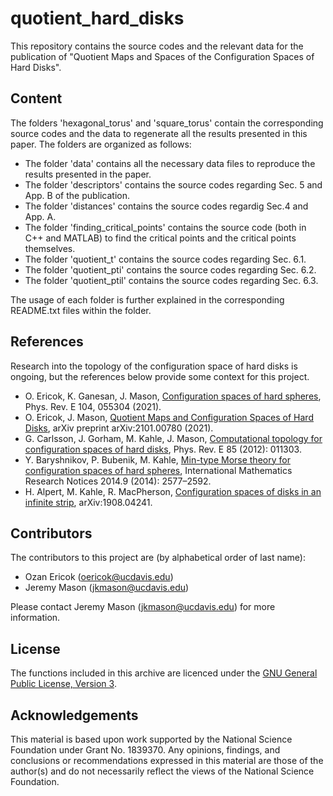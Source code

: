 # quotient_hard_disks
This repository contains the source codes and the relevant data for the publication of "Quotient Maps and Spaces of the Configuration Spaces of Hard Disks".

## **Content**
The folders 'hexagonal_torus' and 'square_torus' contain the corresponding source codes and the data to regenerate all the results presented in this paper. The folders are organized as follows:

- The folder 'data' contains all the necessary data files to reproduce the results presented in the paper.
- The folder 'descriptors' contains the source codes regarding Sec. 5 and App. B of the publication.
- The folder 'distances' contains the source codes regardig Sec.4 and App. A.
- The folder 'finding_critical_points' contains the source code (both in C++ and MATLAB) to find the critical points and the critical points themselves. 
- The folder 'quotient_t' contains the source codes regarding Sec. 6.1.
- The folder 'quotient_pti' contains the source codes regarding Sec. 6.2.
- The folder 'quotient_ptil' contains the source codes regarding Sec. 6.3.

The usage of each folder is further explained in the corresponding README.txt files within the folder.

## **References**
Research into the topology of the configuration space of hard disks is ongoing, but the references below provide some context for this project.

- O. Ericok, K. Ganesan, J. Mason, [Configuration spaces of hard spheres](https://doi.org/10.1103/PhysRevE.104.055304), Phys. Rev. E 104, 055304 (2021).
- O. Ericok, J. Mason, [Quotient Maps and Configuration Spaces of Hard Disks](https://arxiv.org/abs/2101.00780), arXiv preprint arXiv:2101.00780 (2021).
- G. Carlsson, J. Gorham, M. Kahle, J. Mason, [Computational topology for configuration spaces of hard disks](https://doi.org/10.1103/PhysRevE.85.011303), Phys. Rev. E 85 (2012): 011303.
- Y. Baryshnikov, P. Bubenik, M. Kahle, [Min-type Morse theory for configuration spaces of hard spheres](https://doi.org/10.1093/imrn/rnt012), International Mathematics Research Notices 2014.9 (2014): 2577–2592.
- H. Alpert, M. Kahle, R. MacPherson, [Configuration spaces of disks in an infinite strip](https://arxiv.org/abs/1908.04241), arXiv:1908.04241.

## **Contributors**
The contributors to this project are (by alphabetical order of last name):

- Ozan Ericok (oericok@ucdavis.edu)
- Jeremy Mason (jkmason@ucdavis.edu)

Please contact Jeremy Mason (jkmason@ucdavis.edu) for more information.

## **License**
The functions included in this archive are licenced under the [GNU General
Public License, Version 3](https://www.gnu.org/licenses/gpl-3.0.en.html).

## **Acknowledgements**
This material is based upon work supported by the National Science Foundation under Grant No. 1839370. Any opinions, findings, and conclusions or recommendations expressed in this material are those of the author(s) and do not necessarily reflect the views of the National Science Foundation.
